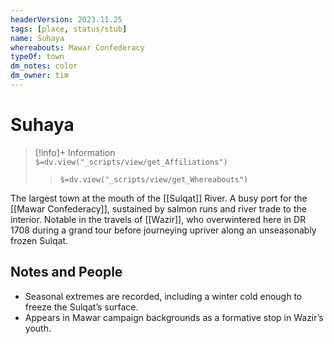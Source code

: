 ```yaml
---
headerVersion: 2023.11.25
tags: [place, status/stub]
name: Suhaya
whereabouts: Mawar Confederacy
typeOf: town
dm_notes: color
dm_owner: tim
---
```

# Suhaya
>[!info]+ Information  
> `$=dv.view("_scripts/view/get_Affiliations")`  
>> `$=dv.view("_scripts/view/get_Whereabouts")`

The largest town at the mouth of the [[Sulqat]] River. A busy port for the [[Mawar Confederacy]], sustained by salmon runs and river trade to the interior. Notable in the travels of [[Wazir]], who overwintered here in DR 1708 during a grand tour before journeying upriver along an unseasonably frozen Sulqat.

## Notes and People

- Seasonal extremes are recorded, including a winter cold enough to freeze the Sulqat’s surface.
- Appears in Mawar campaign backgrounds as a formative stop in Wazir’s youth.
